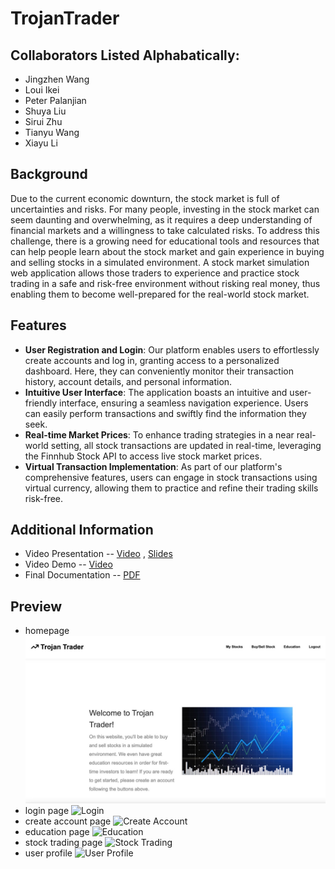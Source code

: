 # TrojanTrader

## Collaborators Listed Alphabatically:
- Jingzhen Wang
- Loui Ikei
- Peter Palanjian
- Shuya Liu
- Sirui Zhu
- Tianyu Wang
- Xiayu Li


## Background
Due to the current economic downturn, the stock market is full of uncertainties and risks. For many people, investing in the stock market can seem daunting and overwhelming, as it requires a deep understanding of financial markets and a willingness to take calculated risks. To address this challenge, there is a growing need for educational tools and resources that can help people learn about the stock market and gain experience in buying and selling stocks in a simulated environment. A stock market simulation web application allows those traders to experience and practice stock trading in a safe and risk-free environment without risking real money, thus enabling them to become well-prepared for the real-world stock market.


## Features
- **User Registration and Login**: Our platform enables users to effortlessly create accounts and log in, granting access to a personalized dashboard. Here, they can conveniently monitor their transaction history, account details, and personal information.
- **Intuitive User Interface**: The application boasts an intuitive and user-friendly interface, ensuring a seamless navigation experience. Users can easily perform transactions and swiftly find the information they seek.
- **Real-time Market Prices**: To enhance trading strategies in a near real-world setting, all stock transactions are updated in real-time, leveraging the Finnhub Stock API to access live stock market prices.
- **Virtual Transaction Implementation**: As part of our platform's comprehensive features, users can engage in stock transactions using virtual currency, allowing them to practice and refine their trading skills risk-free.



## Additional Information 
- Video Presentation --  [Video](https://github.com/shayet-rbj/TrojanTrader/raw/main/CSCI201_FPP_Team_22_presentation.mp4) , [Slides](https://github.com/shayet-rbj/TrojanTrader/raw/main/CSCI201_FPP_Team_22.pptx)
- Video Demo --  [Video](https://github.com/shayet-rbj/TrojanTrader/raw/main/CSCI201_FPP_Team_22_Demo.mp4) 
- Final Documentation -- [PDF](https://github.com/shayet-rbj/TrojanTrader/raw/main/CSCI201_FPP_Team_22_docs.pdf)



## Preview
- homepage
![Homepage](https://github.com/shayet-rbj/TrojanTrader/raw/main/src/main/photos/homepage.jpg)
- login page
![Login](https://github.com/shayet-rbj/TrojanTrader/tree/main/src/main/photos/login.jpg)
- create account page
![Create Account](https://github.com/shayet-rbj/TrojanTrader/tree/main/src/main/photos/createaccount.jpg)
- education page
![Education](https://github.com/shayet-rbj/TrojanTrader/tree/main/src/main/photos/education.jpg)
- stock trading page
![Stock Trading](https://github.com/shayet-rbj/TrojanTrader/tree/main/src/main/photos/stockpage.jpg)
- user profile
![User Profile](https://github.com/shayet-rbj/TrojanTrader/tree/main/src/main/photos/userprofile.jpg)

